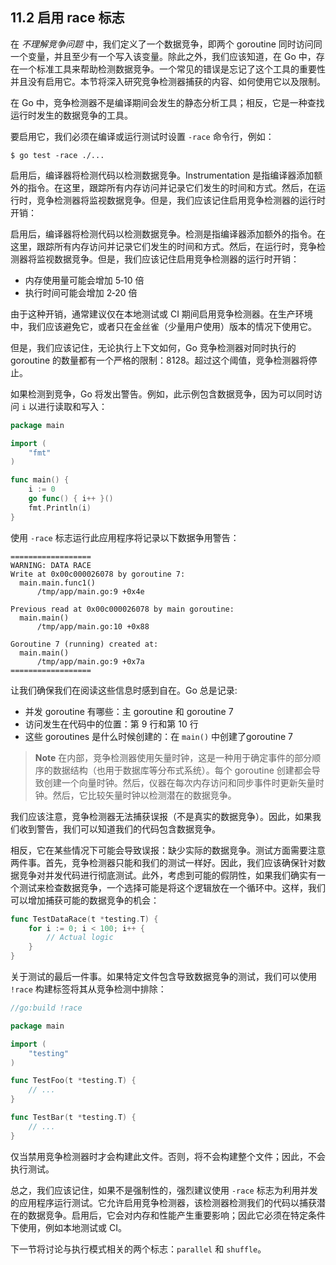 ## 11.2 启用 race 标志

在 *不理解竞争问题* 中，我们定义了一个数据竞争，即两个 goroutine 同时访问同一个变量，并且至少有一个写入该变量。除此之外，我们应该知道，在 Go 中，存在一个标准工具来帮助检测数据竞争。一个常见的错误是忘记了这个工具的重要性并且没有启用它。本节将深入研究竞争检测器捕获的内容、如何使用它以及限制。

在 Go 中，竞争检测器不是编译期间会发生的静态分析工具；相反，它是一种查找运行时发生的数据竞争的工具。

要启用它，我们必须在编译或运行测试时设置 `‑race` 命令行，例如：

```shell
$ go test -race ./...
```

启用后，编译器将检测代码以检测数据竞争。Instrumentation 是指编译器添加额外的指令。在这里，跟踪所有内存访问并记录它们发生的时间和方式。然后，在运行时，竞争检测器将监视数据竞争。但是，我们应该记住启用竞争检测器的运行时开销：

启用后，编译器将检测代码以检测数据竞争。检测是指编译器添加额外的指令。在这里，跟踪所有内存访问并记录它们发生的时间和方式。然后，在运行时，竞争检测器将监视数据竞争。但是，我们应该记住启用竞争检测器的运行时开销：

* 内存使用量可能会增加 5‑10 倍
* 执行时间可能会增加 2‑20 倍

由于这种开销，通常建议仅在本地测试或 CI 期间启用竞争检测器。在生产环境中，我们应该避免它，或者只在金丝雀（少量用户使用）版本的情况下使用它。

但是，我们应该记住，无论执行上下文如何，Go 竞争检测器对同时执行的 goroutine 的数量都有一个严格的限制：8128。超过这个阈值，竞争检测器将停止。

如果检测到竞争，Go 将发出警告。例如，此示例包含数据竞争，因为可以同时访问 `i` 以进行读取和写入：

```go
package main

import (
    "fmt"
)

func main() {
	i := 0
	go func() { i++ }()
	fmt.Println(i)
}
```

使用 `‑race` 标志运行此应用程序将记录以下数据争用警告：

```shell
==================
WARNING: DATA RACE
Write at 0x00c000026078 by goroutine 7:
  main.main.func1()
      /tmp/app/main.go:9 +0x4e

Previous read at 0x00c000026078 by main goroutine:
  main.main()
      /tmp/app/main.go:10 +0x88

Goroutine 7 (running) created at:
  main.main()
      /tmp/app/main.go:9 +0x7a
==================
```

让我们确保我们在阅读这些信息时感到自在。Go 总是记录:

* 并发 goroutine 有哪些：主 goroutine 和 goroutine 7
* 访问发生在代码中的位置：第 9 行和第 10 行
* 这些 goroutines 是什么时候创建的：在 `main()` 中创建了goroutine 7

> **Note** 在内部，竞争检测器使用矢量时钟，这是一种用于确定事件的部分顺序的数据结构（也用于数据库等分布式系统）。每个 goroutine 创建都会导致创建一个向量时钟。然后，仪器在每次内存访问和同步事件时更新矢量时钟。然后，它比较矢量时钟以检测潜在的数据竞争。

我们应该注意，竞争检测器无法捕获误报（不是真实的数据竞争）。因此，如果我们收到警告，我们可以知道我们的代码包含数据竞争。

相反，它在某些情况下可能会导致误报：缺少实际的数据竞争。测试方面需要注意两件事。首先，竞争检测器只能和我们的测试一样好。因此，我们应该确保针对数据竞争对并发代码进行彻底测试。此外，考虑到可能的假阴性，如果我们确实有一个测试来检查数据竞争，一个选择可能是将这个逻辑放在一个循环中。这样，我们可以增加捕获可能的数据竞争的机会：

```go
func TestDataRace(t *testing.T) {
    for i := 0; i < 100; i++ {
        // Actual logic
    }
}
```

关于测试的最后一件事。如果特定文件包含导致数据竞争的测试，我们可以使用 `!race` 构建标签将其从竞争检测中排除：

```go
//go:build !race

package main

import (
    "testing"
)

func TestFoo(t *testing.T) {
    // ...
}

func TestBar(t *testing.T) {
    // ...
}
```

仅当禁用竞争检测器时才会构建此文件。否则，将不会构建整个文件；因此，不会执行测试。

总之，我们应该记住，如果不是强制性的，强烈建议使用 `‑race` 标志为利用并发的应用程序运行测试。它允许启用竞争检测器，该检测器检测我们的代码以捕获潜在的数据竞争。启用后，它会对内存和性能产生重要影响；因此它必须在特定条件下使用，例如本地测试或 CI。

下一节将讨论与执行模式相关的两个标志：`parallel` 和 `shuffle`。